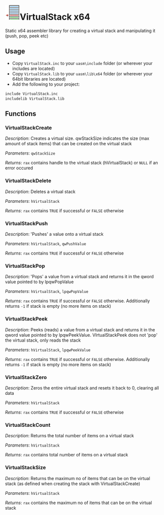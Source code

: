 # ![](../assets/VirtualStack.png)VirtualStack x64

Static x64 assembler library for creating a virtual stack and manipulating it (push, pop, peek etc)

## Usage

* Copy `VirtualStack.inc` to your `uasm\include` folder (or wherever your includes are located)
* Copy `VirtualStack.lib` to your `uasm\lib\x64` folder (or wherever your 64bit libraries are located)
* Add the following to your project:
```assembly
include VirtualStack.inc
includelib VirtualStack.lib
```
## Functions

### VirtualStackCreate

*Description*: Creates a virtual size. qwStackSize indicates the size (max amount of stack items) that can be created on the virtual stack

*Parameters*: `qwStackSize`

*Returns*: `rax` contains handle to the virtual stack (hVirtualStack) or `NULL` if an error occured

### VirtualStackDelete

*Description*: Deletes a virtual stack

*Parameters*: `hVirtualStack`

*Returns*: `rax` contains `TRUE` if successful or `FALSE` otherwise

### VirtualStackPush

*Description*: 'Pushes' a value onto a virtual stack

*Parameters*: `hVirtualStack`, `qwPushValue`

*Returns*: `rax` contains `TRUE` if successful or `FALSE` otherwise

### VirtualStackPop

*Description*: 'Pops' a value from a virtual stack and returns it in the qword value pointed to by lpqwPopValue

*Parameters*: `hVirtualStack`, `lpqwPopValue`

*Returns*: `rax` contains `TRUE` if successful or `FALSE` otherwise. Additionally returns `-1` if stack is empty (no more items on stack)

### VirtualStackPeek

*Description*: Peeks (reads) a value from a virtual stack and returns it in the qword value pointed to by lpqwPeekValue. VIrtualStackPeek does not 'pop' the virtual stack, only reads the stack

*Parameters*: `hVirtualStack`, `lpqwPeekValue`

*Returns*: `rax` contains `TRUE` if successful or `FALSE` otherwise. Additionally returns `-1` if stack is empty (no more items on stack)

### VirtualStackZero

*Description*: Zeros the entire virtual stack and resets it back to 0, clearing all data

*Parameters*: `hVirtualStack`

*Returns*: `rax` contains `TRUE` if successful or `FALSE` otherwise

### VirtualStackCount

*Description*: Returns the total number of items on a virtual stack

*Parameters*: `hVirtualStack`

*Returns*: `rax` contains total number of items on a virtual stack

### VirtualStackSize

*Description*: Returns the maximum no of items that can be on the virtual stack (as defined when creating the stack with VirtualStackCreate)

*Parameters*: `hVirtualStack`

*Returns*: `rax` contains the maximum no of items that can be on the virtual stack

